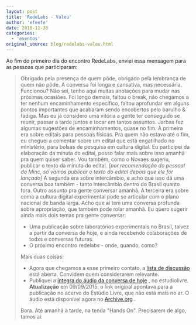 ```yaml
---
layout: post
title: 'RedeLabs - Valeu'
author: 'efeefe'
date: 2010-11-30
categories:
  - 'eventos'
original_source: blog/redelabs-valeu.html
---
```


Ao fim do primeiro dia do encontro RedeLabs, enviei essa mensagem para as pessoas que participaram:

> Obrigado pela presença de quem pôde, obrigado pela lembrança de quem não pôde. A conversa foi longa e cansativa, mas necessária. Funcionou? Não sei, tenho aqui muitas anotações para mudar nas próximas ocasiões. Foi longo demais, faltou o break, não chegamos a ter nenhum encaminhamento específico, faltou aprofundar em alguns pontos importantes que acabaram sendo encobertos pelo barulho & fadiga. Mas eu já considero uma vitória a gente ter conseguido se reunir, passar a tarde juntos e tocar em tantos assuntos. Jarbas fez algumas sugestões de encaminhamentos, quase no fim. A primeira era sobre editais para pessoas físicas. Pra quem não estava até o fim, eu cheguei a comentar sobre um edital que está engatilhado no ministério, para bolsas de pesquisa em cultura digital. Eu participei da elaboração da minuta do edital, posso falar mais sobre isso amanhã pra quem quiser saber. Vou também, como o Novaes sugeriu, publicar o texto da minuta do edital. *\[por recomendação do pessoal do Minc, só vamos publicar o texto do edital depois que ele for lançado\]* A segunda era sobre intercâmbio, e acho que isso dá uma conversa boa também - tanto intercâmbio dentro do Brasil quanto fora. Outro assunto pra gente conversar amanhã. A terceira era sobre como a cultura digital experimental pode se articular com o plano nacional de banda larga. Acho que aí tem uma conversa profunda sobre apropriação, que também pode rolar amanhã. Eu quero sugerir ainda mais dois temas pra gente conversar:
>
> -   Uma publicação sobre laboratórios experimentais no Brasil, talvez a partir da conversa de hoje, e ainda recebendo colaborações de todxs e conversas futuras.
> -   O próximo encontro redelabs - onde, quando, como?
>
> Mais duas coisas:
>
> -   Agora que chegamos a esse primeiro contato, a [lista de discussão](http://groups.google.com/group/redelabs) está aberta. Convidem quem considerarem relevante.
> -   Publiquei a [íntegra do áudio da conversa de hoje](http://estudiolivre.org/el-gallery_view.php?arquivoId=8235) , no estudiolivre. **Atualização** em 09/09/2015: o link original apontava para a publicação no acervo do Estúdio Livre, que não está mais no ar. O áudio está disponível agora no [Archive.org](https://archive.org/details/redelabs2010) .
>
> Bora. Até amanhã à tarde, na tenda \"Hands On\". Precisarem de algo, tamos aí.
